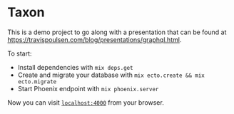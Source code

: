 # Taxon

This is a demo project to go along with a presentation that can be found at https://travispoulsen.com/blog/presentations/graphql.html.

To start:

  * Install dependencies with `mix deps.get`
  * Create and migrate your database with `mix ecto.create && mix ecto.migrate`
  * Start Phoenix endpoint with `mix phoenix.server`

Now you can visit [`localhost:4000`](http://localhost:4000) from your browser.
